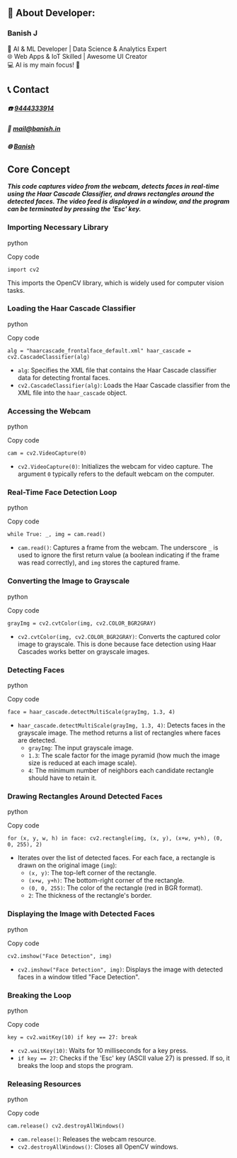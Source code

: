 ## 💫 About Developer:

### Banish J

🤖 AI & ML Developer | Data Science & Analytics Expert<br>🌐 Web Apps & IoT Skilled | Awesome UI Creator<br>💻 AI is my main focus! 👾

## 📞 Contact
##### **☎️**   [9444333914](tel:9444333914)
##### **📧**  mail@banish.in
##### **🌐**  [Banish](https://www.banish.in)

## Core Concept

***This code captures video from the webcam, detects faces in real-time using the Haar Cascade Classifier, and draws rectangles around the detected faces. The video feed is displayed in a window, and the program can be terminated by pressing the 'Esc' key.***


### Importing Necessary Library

python

Copy code

`import cv2` 

This imports the OpenCV library, which is widely used for computer vision tasks.

### Loading the Haar Cascade Classifier

python

Copy code

`alg = "haarcascade_frontalface_default.xml"
haar_cascade = cv2.CascadeClassifier(alg)` 

-   `alg`: Specifies the XML file that contains the Haar Cascade classifier data for detecting frontal faces.
-   `cv2.CascadeClassifier(alg)`: Loads the Haar Cascade classifier from the XML file into the `haar_cascade` object.

### Accessing the Webcam

python

Copy code

`cam = cv2.VideoCapture(0)` 

-   `cv2.VideoCapture(0)`: Initializes the webcam for video capture. The argument `0` typically refers to the default webcam on the computer.

### Real-Time Face Detection Loop

python

Copy code

`while True:
    _, img = cam.read()` 

-   `cam.read()`: Captures a frame from the webcam. The underscore `_` is used to ignore the first return value (a boolean indicating if the frame was read correctly), and `img` stores the captured frame.

### Converting the Image to Grayscale

python

Copy code

 `grayImg = cv2.cvtColor(img, cv2.COLOR_BGR2GRAY)` 

-   `cv2.cvtColor(img, cv2.COLOR_BGR2GRAY)`: Converts the captured color image to grayscale. This is done because face detection using Haar Cascades works better on grayscale images.

### Detecting Faces

python

Copy code

 `face = haar_cascade.detectMultiScale(grayImg, 1.3, 4)` 

-   `haar_cascade.detectMultiScale(grayImg, 1.3, 4)`: Detects faces in the grayscale image. The method returns a list of rectangles where faces are detected.
    -   `grayImg`: The input grayscale image.
    -   `1.3`: The scale factor for the image pyramid (how much the image size is reduced at each image scale).
    -   `4`: The minimum number of neighbors each candidate rectangle should have to retain it.

### Drawing Rectangles Around Detected Faces

python

Copy code

 `for (x, y, w, h) in face:
        cv2.rectangle(img, (x, y), (x+w, y+h), (0, 0, 255), 2)` 

-   Iterates over the list of detected faces. For each face, a rectangle is drawn on the original image (`img`):
    -   `(x, y)`: The top-left corner of the rectangle.
    -   `(x+w, y+h)`: The bottom-right corner of the rectangle.
    -   `(0, 0, 255)`: The color of the rectangle (red in BGR format).
    -   `2`: The thickness of the rectangle's border.

### Displaying the Image with Detected Faces

python

Copy code

 `cv2.imshow("Face Detection", img)` 

-   `cv2.imshow("Face Detection", img)`: Displays the image with detected faces in a window titled "Face Detection".

### Breaking the Loop

python

Copy code

 `key = cv2.waitKey(10)
    if key == 27:
        break` 

-   `cv2.waitKey(10)`: Waits for 10 milliseconds for a key press.
-   `if key == 27`: Checks if the 'Esc' key (ASCII value 27) is pressed. If so, it breaks the loop and stops the program.

### Releasing Resources

python

Copy code

`cam.release()
cv2.destroyAllWindows()` 

-   `cam.release()`: Releases the webcam resource.
-   `cv2.destroyAllWindows()`: Closes all OpenCV windows.
